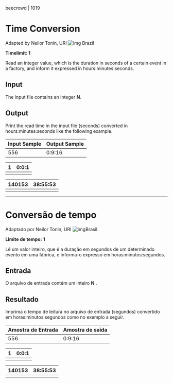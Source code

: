 beecrowd | 1019

# Time Conversion

Adapted by Neilor Tonin, URI ![img](https://resources.beecrowd.com.br/gallery/images/flags/br.gif) Brazil

**Timelimit: 1**

Read an integer value, which is the duration in seconds of a certain event in a factory, and inform it expressed in hours:minutes:seconds.

## Input

The input file contains an integer **N**.

## Output

Print the read time in the input file (seconds) converted in hours:minutes:seconds like the following example.

| Input Sample | Output Sample |
| ------------ | ------------- |
| 556          | 0:9:16        |

| 1    | 0:0:1 |
| ---- | ----- |
|      |       |

| 140153 | 38:55:53 |
| ------ | -------- |
|        |          |

______________

# Conversão de tempo

Adaptado por Neilor Tonin, URI ![img](https://resources.beecrowd.com.br/gallery/images/flags/br.gif)Brasil

**Limite de tempo: 1**

Lê um valor inteiro, que é a duração em segundos de um determinado evento em uma fábrica, e informa-o expresso em horas:minutos:segundos.

## Entrada

O arquivo de entrada contém um inteiro **N** .

## Resultado

Imprima o tempo de leitura no arquivo de entrada (segundos) convertido em horas:minutos:segundos como no exemplo a seguir.

| Amostra de Entrada | Amostra de saída |
| ------------------ | ---------------- |
| 556                | 0:9:16           |

| 1    | 0:0:1 |
| ---- | ----- |
|      |       |

| 140153 | 38:55:53 |
| ------ | -------- |
|        |          |